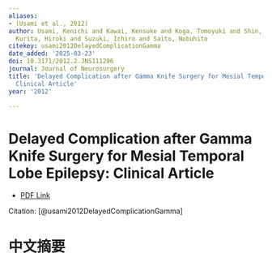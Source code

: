 ```yaml
---
aliases:
- (Usami et al., 2012)
author: Usami, Kenichi and Kawai, Kensuke and Koga, Tomoyuki and Shin, Masahiro and
  Kurita, Hiroki and Suzuki, Ichiro and Saito, Nobuhito
citekey: usami2012DelayedComplicationGamma
date_added: '2025-03-23'
doi: 10.3171/2012.2.JNS111296
journal: Journal of Neurosurgery
title: 'Delayed Complication after Gamma Knife Surgery for Mesial Temporal Lobe Epilepsy:
  Clinical Article'
year: '2012'

---
```

# Delayed Complication after Gamma Knife Surgery for Mesial Temporal Lobe Epilepsy: Clinical Article
- [PDF Link](zotero://open-pdf/library/items/SHMCM9QE)

Citation: [@usami2012DelayedComplicationGamma]

# 中文摘要
